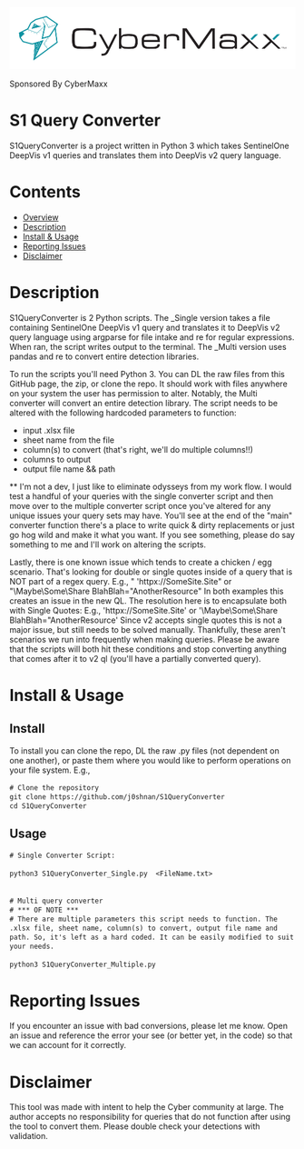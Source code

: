 
[![Sponsored By CyberMaxx](https://github.com/j0shnan/S1QueryConverter/blob/main/Images/cybermaxx_logo.png)](https://www.cybermaxx.com/)

Sponsored By CyberMaxx

# S1 Query Converter


S1QueryConverter is a project written in Python 3 which takes SentinelOne DeepVis v1 queries and translates them into DeepVis v2 query language.  



# Contents

- [Overview](#overview)
- [Description](#description)
- [Install & Usage](#install--usage)
- [Reporting Issues](#reporting-issues)
- [Disclaimer](#disclaimer)

# Description

S1QueryConverter is 2 Python scripts. The _Single version takes a file containing SentinelOne DeepVis v1 query and translates it to DeepVis v2 query language using argparse for file intake and re for regular expressions. When ran, the script writes output to the terminal. The _Multi version uses pandas and re to convert entire detection libraries. 

To run the scripts you'll need Python 3.  You can DL the raw files from this GitHub page, the zip, or clone the repo.  It should work with files anywhere on your system the user has permission to alter. Notably, the Multi converter will convert an entire detection library.  The script needs to be altered with the following hardcoded parameters to function:
- input .xlsx file
- sheet name from the file
- column(s) to convert (that's right, we'll do multiple columns!!)
- columns to output
- output file name && path


** I'm not a dev, I just like to eliminate odysseys from my work flow.  I would test a handful of your queries with the single converter script and then move over to the multiple converter script once you've altered for any unique issues your query sets may have. You'll see at the end of the "main" converter function there's a place to write quick & dirty replacements or just go hog wild and make it what you want.  If you see something, please do say something to me and I'll work on altering the scripts. 

Lastly, there is one known issue which tends to create a chicken / egg scenario.  That's looking for double or single quotes inside of a query that is NOT part of a regex query. 
E.g., " 'httpx://SomeSite.Site" or "\\Maybe\Some\Share BlahBlah=\"AnotherResource" 
In both examples this creates an issue in the new QL.  The resolution here is to encapsulate both with Single Quotes:
E.g., 'httpx://SomeSite.Site' or '\\Maybe\Some\Share BlahBlah=\"AnotherResource'
Since v2 accepts single quotes this is not a major issue, but still needs to be solved manually.  Thankfully, these aren't scenarios we run into frequently when making queries.  Please be aware that the scripts will both hit these conditions and stop converting anything that comes after it to v2 ql (you'll have a partially converted query).  



# Install & Usage

## Install

To install you can clone the repo, DL the raw .py files (not dependent on one another), or paste them where you would like to perform operations on your file system.
E.g.,

```
# Clone the repository
git clone https://github.com/j0shnan/S1QueryConverter
cd S1QueryConverter

```

## Usage
```
# Single Converter Script:

python3 S1QueryConverter_Single.py  <FileName.txt>


# Multi query converter
# *** OF NOTE ***
# There are multiple parameters this script needs to function. The .xlsx file, sheet name, column(s) to convert, output file name and path. So, it's left as a hard coded. It can be easily modified to suit your needs. 

python3 S1QueryConverter_Multiple.py

```

# Reporting Issues
If you encounter an issue with bad conversions, please let me know. Open an issue and reference the error your see (or better yet, in the code) so that we can account for it correctly. 

# Disclaimer
This tool was made with intent to help the Cyber community at large.  The author accepts no responsibility for queries that do not function after using the tool to convert them.  Please double check your detections with validation.  
